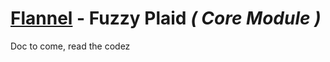 # [Flannel][readme-md] - Fuzzy Plaid *( Core Module )*

Doc to come, read the codez

[readme-md]: README.md "Flannel Readme"